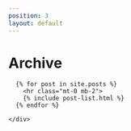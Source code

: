 ```yaml
---
position: 3
layout: default
---
```


<div class="container">

  <div class="clearfix spacer"></div>

  <h1 class="page-title mb-2 text-primary">Archive</h1>

  <div class="clearfix spacer"></div>

  <div class="row">
    <div class="col-sm-10 col-lg-9">

      {% for post in site.posts %}
        <hr class="mt-0 mb-2">
        {% include post-list.html %}
      {% endfor %}

    </div>
  </div>

<div class="spacer clearfix"></div>
<div class="spacer clearfix"></div>
